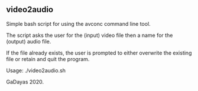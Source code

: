## video2audio

Simple bash script for using the avconc command line tool. 

The script asks the user for the (input) video file then a name for the (output) audio file.

If the file already exists, the user is prompted to either overwrite the existing file or retain and quit the program.  

Usage: ./video2audio.sh

GaDayas 2020. 